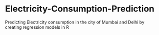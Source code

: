 # Electricity-Consumption-Prediction
Predicting Electricity consumption in the city of Mumbai and Delhi by creating regression models in R
